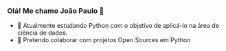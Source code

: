 ### Olá! Me chamo João Paulo 👋

- 🌱 Atualmente estudando Python com o objetivo de aplicá-lo na área de ciência de dados.
- 👯 Pretendo colaborar com projetos Open Sources em Python

